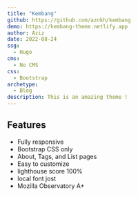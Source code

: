 ```yaml
---
title: "Kembang"
github: https://github.com/aznkh/kembang
demo: https://kembang-theme.netlify.app
author: Aziz
date: 2022-08-24
ssg:
  - Hugo
cms:
  - No CMS
css:
  - Bootstrap 
archetype:
  - Blog
description: This is an amazing theme !
---
```


## Features

* Fully responsive
* Bootstrap CSS only
* About, Tags, and List pages
* Easy to customize
* lighthouse score 100%
* local font jost
* Mozilla Observatory A+
